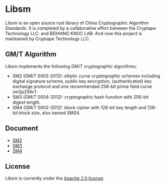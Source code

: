 # Libsm

Libsm is an open source rust library of China Cryptographic Algorithm Standards. It is completed by a collaborative effort between the Cryptape Technology LLC. and BEIHANG KNOC LAB. And now this project is maintained by Cryptape Technology LLC.

## GM/T Algorithm

Libsm implements the following GM/T cryptographic algorithms:

* SM2 (GM/T 0003-2012): elliptic curve cryptographic schemes including digital signature scheme, public key encryption, (authenticated) key exchange protocol and one recommended 256-bit prime field curve sm2p256v1.
* SM3 (GM/T 0004-2012): cryptographic hash function with 256-bit digest length.
* SM4 (GM/T 0002-2012): block cipher with 128-bit key length and 128-bit block size, also named SMS4.

## Document

* [SM2](/docs/sm2.md)
* [SM3](/docs/sm3.md)
* [SM4](/docs/sm4.md)

## License

Libsm is currently under the [Apache 2.0 license](https://github.com/cryptape/libsm/blob/master/LICENSE.txt).
